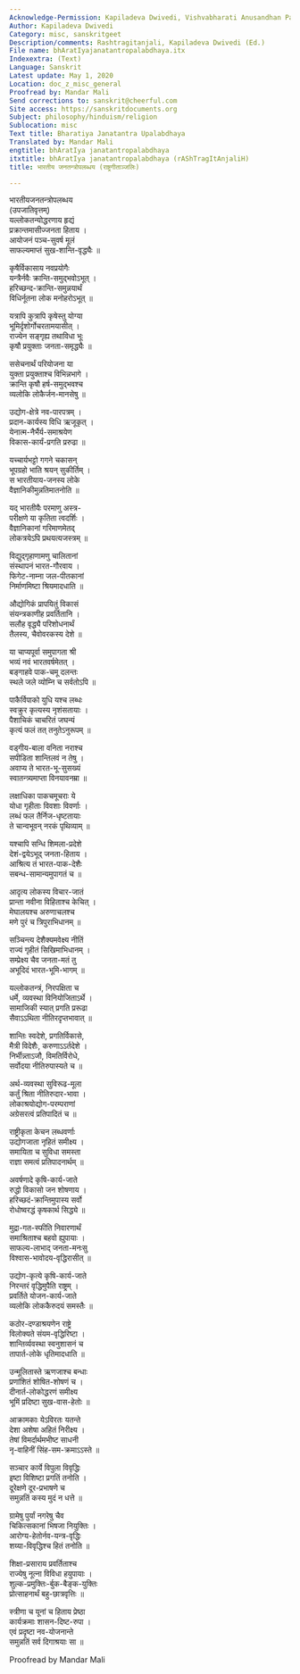 ```yaml
---
Acknowledge-Permission: Kapiladeva Dwivedi, Vishvabharati Anusandhan Parishad, Varanasi
Author: Kapiladeva Dwivedi
Category: misc, sanskritgeet
Description/comments: Rashtragitanjali, Kapiladeva Dwivedi (Ed.)
File name: bhAratIyajanatantropalabdhaya.itx
Indexextra: (Text)
Language: Sanskrit
Latest update: May 1, 2020
Location: doc_z_misc_general
Proofread by: Mandar Mali
Send corrections to: sanskrit@cheerful.com
Site access: https://sanskritdocuments.org
Subject: philosophy/hinduism/religion
Sublocation: misc
Text title: Bharatiya Janatantra Upalabdhaya
Translated by: Mandar Mali
engtitle: bhAratIya janatantropalabdhaya
itxtitle: bhAratIya janatantropalabdhaya (rAShTragItAnjaliH)
title: भारतीय जनतन्त्रोपलब्धय (राष्ट्रगीताञ्जलिः)

---
```

  
 भारतीयजनतन्त्रोपलब्धय   
(उपजातिवृत्तम्)  
यल्लोकतन्योद्धरणाय हृद्यं   
     प्रक्रान्तमासीज्जनता हिताय ।  
आयोजनं पञ्च-सुवर्ष मूलं  
     साफल्यमाप्तं सुख-शान्ति-वृद्ध्यैः ॥  
  
कृषैर्विकासाय नवप्रयोगैः  
     यन्त्रैर्नवैः क्रान्ति-समुद्भवोऽभूत् ।  
हरिच्छन्द-क्रान्ति-समुन्नयार्थं  
     विधिर्नूतना लोक मनोहरोऽभूत् ॥  
  
यत्रापि कुत्रापि कृषेस्तु योग्या  
     भूमिर्दृशोर्गोचरतामयासीत् ।  
राज्येन सङ्गृह्य तथाविधा भूः  
     कृषौ प्रयुक्ताः जनता-समृद्ध्यैः ॥  
  
ससेचनार्थं परियोजना या  
     युक्ता प्रयुक्ताश्च विभिन्नभागे ।  
क्रान्ति कृषौ हर्ष-समुद्भवश्च  
     व्यलोकि लोकैर्जन-मानसेषु ॥  
  
उद्योग-क्षेत्रे नव-पारपत्रम् ।  
     प्रदान-कार्यस्य विधि ऋजूकृत् ।  
येनात्म-नैर्भैर्य-समाश्रयेण  
     विकास-कार्यं-प्रगति प्ररुढा ॥  
  
यच्चार्यभट्टो गगने चकासन्  
     भूपग्रहो भाति श्रयन् सुकीर्तिम् ।  
स भारतीयाय-जनस्य लोके  
     वैज्ञानिकीमुन्नतिमातनोति ॥  
  
यद् भारतीयैः परमाणु अस्त्र-  
     परीक्षणे या कृतिता त्वदर्शिः ।  
वैज्ञानिकानां गरिमाणमेतद्  
     लोकत्रयेऽपि प्रथयत्यजस्त्रम् ॥  
  
विद्युद्गृहाणामणु चालितानां  
     संस्थापनं भारत-गौरवाय ।  
फिगेट-नाम्ना जल-पीतकानां  
     निर्माणमिष्टा श्रियमादधाति ॥  
  
औद्योगिकं प्रापयितुं विकासं  
     संयन्त्रकाणीह प्रवर्तितानि ।  
सलौह वृद्ध्यै परिशोधनार्थं  
     तैलस्य, चैवोवरकस्य देशे ॥  
  
या चाप्यपूर्वा समुपागता श्री  
     भव्यं नवं भारतवर्षमेतत् ।  
बङ्गाहवे पाक-चमू दलन्तः  
     स्थले जले व्योम्नि च सर्वतोऽपि ॥  
  
पाकैर्विपाको युधि यश्च लब्धः  
     स्वक्रुर कृत्यस्य नृशंसतायाः ।  
पैशाचिकं चाचरितं जघन्यं  
     कृत्यं फलं तत् तनुतेऽनुरूपम् ॥  
  
वड्गीय-बाला वनिता नराश्च  
     सपीडिता शान्तिलवं न तेषु ।  
अवाप्य ते भारत-भू-सुसख्यं  
     स्वातन्त्र्यमाप्ता विनयावनम्रा ॥  
  
लक्षाधिका पाकचमूचराः ये  
     योधा गृहीताः विवशाः विवर्णाः ।  
लब्धं फल तैर्निज-धृष्टतायाः  
     ते चान्वभूवन् नरकं पृथिव्याम् ॥  
  
यश्चापि सन्धि शिमला-प्रदेशे  
     देशं-द्वयेऽभूद् जनता-हिताय ।  
आश्रित्य तं भारत-पाक-देशैः  
     सबन्ध-सामान्यमुपागतं च ॥  
  
आदृत्य लोकस्य विचार-जातं  
     प्रान्ता नवीना विहिताश्च केचित् ।  
मेघालयश्च अरुणाचलश्च  
     मणे पुरं च त्रिपुराभिधानम् ॥  
  
सञ्चिन्त्य देशैक्यमवेक्ष्य नीतिं  
     राज्यं गृहीतं सिखिमाभिधानम् ।  
सम्प्रेक्ष्य चैव जनता-मतं तु  
     अभूदिदं भारत-भूमि-भागम् ॥  
  
यल्लोकतन्त्रं, निरपक्षिता च  
     धर्मे, व्यवस्था विनियोजिताऽर्थे ।  
सामाजिकी स्यात् प्रगति प्ररूढा  
     सैवाऽऽथिता नीतिरदृप्तभावात् ॥  
  
शान्तिः स्वदेशे, प्रगतिर्विकासे,  
     मैत्री विदेशैः, करुणाऽऽर्तदेशे ।  
निर्भीन्न्ताऽजौ, विमतिर्विरोधे,  
     सर्वोदया नीतिरुपास्यते च ॥  
  
अर्थ-व्यवस्था सुविरूढ-मूला  
     कर्तुं श्रिता नीतिरुदार-भावा ।  
लोकाश्रयोद्योग-परम्पराणां  
     अग्रेसरत्वं प्रतिपादितं च ॥  
  
राष्ट्रीकृता केचन लब्धवर्णाः  
     उद्योगजाता नृहितं समीक्ष्य ।  
समायिता च सुविधा समस्ता  
     राज्ञा समत्वं प्रतिपादनार्थम् ॥  
  
अवर्षणादे कृषि-कार्य-जाते  
     रुद्धो विकासो जन शोषणाय ।  
हरिच्छदं-क्रान्तिमुपास्य सर्वो  
     रोधोष्वरद्धं कृषकार्थ सिद्ध्ये ॥  
  
मुद्रा-गत-स्फीति निवारणार्थं  
     समाश्रिताश्च बहवो ह्युपायाः ।  
साफल्य-लाभाद् जनता-मनःसु  
     विश्वास-भावोदय-वृद्धिरासीत् ॥  
  
उद्योग-कृत्ये कृषि-कार्य-जाते  
     निरन्तरं वृद्धिमुपैति राष्ट्रम् ।  
प्रवर्तिते योजन-कार्य-जाते  
     व्यलोकि लोककैरुदयं समस्तैः ॥  
  
कठोर-दण्डाश्रयणेन राष्ट्रे  
     विलोक्यते संयम-वृद्धिरिष्टा ।  
शान्तिर्व्यवस्था स्वनुशासनं च  
     तापार्त-लोके धृतिमादधाति ॥  
  
उन्मूलितास्ते ऋणजाश्च बन्धाः  
     प्रणांशितं शोषित-शोषणं च ।  
दीनार्त-लोकोद्धरणं समीक्ष्य  
     भूमिं प्रदिष्टा सुख-वास-हेतोः ॥  
  
आक्रामकाः येऽविरतः यतन्ते  
     देशा अशेषा अहितं निरीक्ष्य ।  
तेषां विमर्दार्थमभीष्ट साधनी  
     नृ-वाहिनीं सिंह-सम-क्रमाऽऽस्ते ॥  
  
सञ्चार कार्ये विपुला विवृद्धिः  
     इष्टा विशिष्टा प्रगतिं तनोति ।  
दूरेक्षणे दूर-प्रभाषणे च  
     समुन्नतिं कस्य मुदं न धत्ते ॥  
  
ग्रामेषु पुर्यां नगरेषु चैव  
     चिकित्सकानां भिषजा नियुक्तिः ।  
आरोग्य-हेतोर्नव-यन्त्र-वृद्धिः  
     शय्या-विवृद्धिश्च हितं तनोति ॥  
  
शिक्षा-प्रसाराय प्रवर्तिताश्च  
     राज्येषु नूत्ना विविधा हयुपायाः ।  
शुल्क-प्रमुक्तिः-र्बुक-बैङ्क-युक्तिः  
     प्रोत्साहनार्थं बहु-छात्रवृत्तिः ॥  
  
स्त्रीणा च यूनां च हिताय प्रेष्ठा  
     कार्यक्रमाः शासन-दिष्ट-रुपा ।  
एवं प्रदृष्टा नव-योजनान्ते  
     समुन्नतिं सर्व दिगाश्रयाः सा ॥  
  
  
Proofread by Mandar Mali   
  
